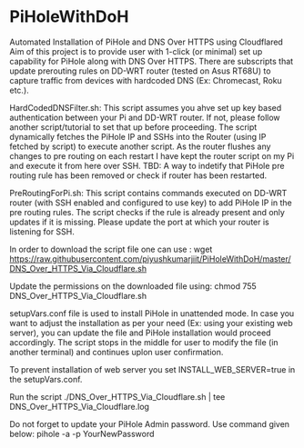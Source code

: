 # PiHoleWithDoH
Automated Installation of PiHole and DNS Over HTTPS using Cloudflared
Aim of this project is to provide user with 1-click (or minimal) set up capability for PiHole along with DNS Over HTTPS.
There are subscripts that update prerouting rules on DD-WRT router (tested on Asus RT68U) to capture traffic from devices with hardcoded DNS (Ex: Chromecast, Roku etc.).

HardCodedDNSFilter.sh: This script assumes you ahve set up key based authentication between your Pi and DD-WRT router. If not, please follow another script/tutorial to set that up before proceeding.
The script dynamically fetches the PiHole IP and SSHs into the Router (using IP fetched by script) to execute another script.
As the router flushes any changes to pre routing on each restart I have kept the router script on my Pi and execute it from here over SSH.
TBD: A way to indetify that PiHole pre routing rule has been removed or check if router has been restarted.

PreRoutingForPi.sh: This script contains commands executed on DD-WRT router (with SSH enabled and configured to use key) to add PiHole IP in the pre routing rules. The script checks if the rule is already present and only updates if it is missing. Please update the port at which your router is listening for SSH.

In order to download the script file one can use :
wget https://raw.githubusercontent.com/piyushkumarjiit/PiHoleWithDoH/master/DNS_Over_HTTPS_Via_Cloudflare.sh

Update the permissions on the downloaded file using:
chmod 755 DNS_Over_HTTPS_Via_Cloudflare.sh

setupVars.conf file is used to install PiHole in unattended mode. In case you want to adjust the installation as per your need (Ex: using your existing web server), you can update the file and PiHole installation would proceed accordingly. The script stops in the middle for user to modify the file (in another terminal) and continues uplon user confirmation.

To prevent installation of web server you set INSTALL_WEB_SERVER=true in the setupVars.conf.

Run the script
./DNS_Over_HTTPS_Via_Cloudflare.sh  | tee DNS_Over_HTTPS_Via_Cloudflare.log

Do not forget to update your PiHole Admin password. Use command given below:
pihole -a -p YourNewPassword
